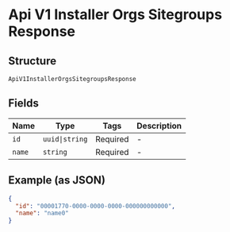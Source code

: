 
# Api V1 Installer Orgs Sitegroups Response

## Structure

`ApiV1InstallerOrgsSitegroupsResponse`

## Fields

| Name | Type | Tags | Description |
|  --- | --- | --- | --- |
| `id` | `uuid\|string` | Required | - |
| `name` | `string` | Required | - |

## Example (as JSON)

```json
{
  "id": "00001770-0000-0000-0000-000000000000",
  "name": "name0"
}
```

